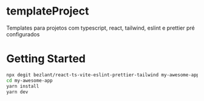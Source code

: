 # templateProject
Templates para projetos com typescript, react, tailwind, eslint e prettier pré configurados

# Getting Started
```bash
npx degit bezlant/react-ts-vite-eslint-prettier-tailwind my-awesome-app
cd my-awesome-app
yarn install
yarn dev
```
